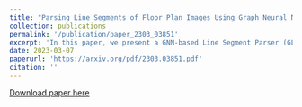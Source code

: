 ```yaml
---
title: "Parsing Line Segments of Floor Plan Images Using Graph Neural Networks"
collection: publications
permalink: '/publication/paper_2303_03851'
excerpt: 'In this paper, we present a GNN-based Line Segment Parser (GLSP), which uses a junction heatmap to predict line segments\' endpoints, and graph neural networks to extract line segments and their categories. Different from previous floor plan recognition methods, which rely on semantic segmentation, our proposed method is able to output vectorized line segment and requires less post-processing steps to be put into practical use. Our experiments show that the methods outperform state-of-the-art line segment detection models on multi-class line segment detection tasks with floor plan images. In the paper, we use our floor plan dataset named Large-scale Residential Floor Plan data (LRFP). The dataset contains a total of 271,035 floor plan images. The label corresponding to each picture contains the scale information, the categories and outlines of rooms, and the endpoint positions of line segments such as doors, windows, and walls. Our augmentation method makes the dataset adaptable to the drawing styles of as many countries and regions as possible.'
date: 2023-03-07
paperurl: 'https://arxiv.org/pdf/2303.03851.pdf'
citation: ''
---
```



[Download paper here](https://arxiv.org/pdf/2303.03851.pdf)
